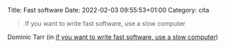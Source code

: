 Title: Fast software
Date: 2022-02-03 09:55:53+01:00
Category: cita


> If you want to write fast software, use a slow computer

Dominic Tarr (in [if you want to write fast software, use a slow computer](https://twitter.com/Spoygg/status/892334574541340672))



